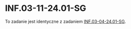 # INF.03-11-24.01-SG

To zadanie jest identyczne z zadaniem [INF.03-04-24.01-SG](../INF.03-04-24.01-SG/).
